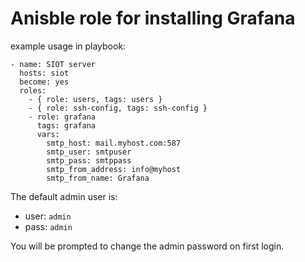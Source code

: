 # Anisble role for installing Grafana

example usage in playbook:

```
- name: SIOT server
  hosts: siot
  become: yes
  roles:
    - { role: users, tags: users }
    - { role: ssh-config, tags: ssh-config }
    - role: grafana
      tags: grafana
      vars:
        smtp_host: mail.myhost.com:587
        smtp_user: smtpuser
        smtp_pass: smtppass
        smtp_from_address: info@myhost
        smtp_from_name: Grafana
```

The default admin user is:

- user: `admin`
- pass: `admin`

You will be prompted to change the admin password on first login.
